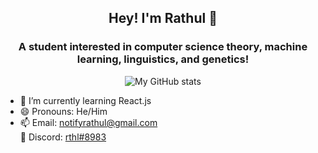 <!--
## Hey! I'm Rathul 👋
### A student interested in computer science theory, machine learning, linguistics, and genetics!
[![Rathul's GitHub stats](https://github-readme-stats.vercel.app/api?username=ranand-creator&theme=react)](https://github.com/anuraghazra/github-readme-stats)
- 🌱 I’m currently learning React
- 😄 Pronouns: He/Him
- 📫 Email: [notifyrathul@gmail.com](mailto:notifyrathul@gmail.com)
-->

<div align="center">
	<h2 id="hey-i-m-rathul-">Hey! I&#39;m Rathul 👋</h2>
	<h3 id="a-student-interested-in-computer-science-theory-math-machine-learning-and-genetics-">A student interested in computer science theory, machine learning, linguistics, and genetics!</h3>
	<p><img src="https://github-readme-stats.vercel.app/api?username=ranand-creator&amp;theme=react" alt="My GitHub stats">	</p>
</div>

<ul>
	<li>🌱 I’m currently learning React.js</li>
	<li>😄 Pronouns: He/Him</li>
	<li>📫 Email: <a href="mailto:notifyrathul@gmail.com">notifyrathul@gmail.com</a></li>
	<l1>📝 Discord: <a href="https://discordapp.com/users/839743854760689694">rthl#8983</a></li>
</ul>
